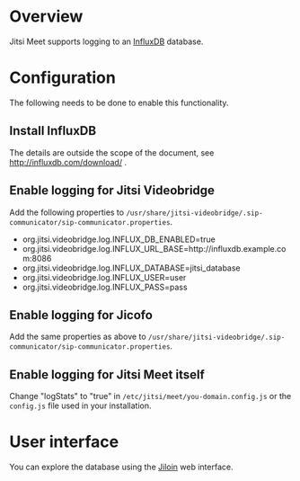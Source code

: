 # Overview
Jitsi Meet supports logging to an [InfluxDB](http://influxdb.com/) database.

# Configuration
The following needs to be done to enable this functionality.

## Install InfluxDB
The details are outside the scope of the document, see http://influxdb.com/download/ .

## Enable logging for Jitsi Videobridge
Add the following properties to <code>/usr/share/jitsi-videobridge/.sip-communicator/sip-communicator.properties</code>.

<ul>
<li>org.jitsi.videobridge.log.INFLUX_DB_ENABLED=true</li>
<li>org.jitsi.videobridge.log.INFLUX_URL_BASE=http://influxdb.example.com:8086</li>
<li>org.jitsi.videobridge.log.INFLUX_DATABASE=jitsi_database</li>
<li>org.jitsi.videobridge.log.INFLUX_USER=user</li>
<li>org.jitsi.videobridge.log.INFLUX_PASS=pass</li>
</ul>

## Enable logging for Jicofo
Add the same properties as above to <code>/usr/share/jitsi-videobridge/.sip-communicator/sip-communicator.properties</code>.

## Enable logging for Jitsi Meet itself
Change "logStats" to "true" in <code>/etc/jitsi/meet/you-domain.config.js</code> or the <code>config.js</code> file used in your installation.

# User interface
You can explore the database using the [Jiloin](https://github.com/jitsi/jiloin) web interface.
